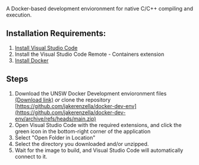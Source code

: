 A Docker-based development envioronment for native C/C++ compiling and execution.

## Installation Requirements:
1. [Install Visual Studio Code](https://code.visualstudio.com/download)
1. Install the Visual Studio Code Remote - Containers extension
1. [Install Docker](https://docs.docker.com/get-docker/)


## Steps
1. Download the UNSW Docker Development envioronment files [(Download link)](https://github.com/jakerenzella/docker-dev-env/archive/refs/heads/main.zip) *or* clone the repository [https://github.com/jakerenzella/docker-dev-env](https://github.com/jakerenzella/docker-dev-env/archive/refs/heads/main.zip)
1. Open Visual Studio Code with the required extensions, and click the green icon in the bottom-right corner of the application
1. Select "Open Folder in Location"
1. Select the directory you downloaded and/or unzipped.
1. Wait for the image to build, and Visual Studio Code will automatically connect to it.